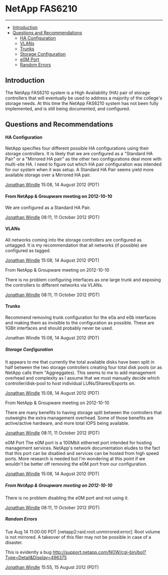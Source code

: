 # NetApp FAS6210
---
 
- [Introduction](#introduction)
- [Questions and Recommendations](#question-and-recommendation)
  - [HA Configuration](#ha-configuration)
  - [VLANs](#vlans)
  - [Trunks](#trucks)
  - [Storage Configuration](#storage-configuration)
  - [e0M Port](#e0m=port)
  - [Random Errors](#random-error)
  
<span id="introduction"></span>
## Introduction
The NetApp FAS6210 system is a High Availability (HA) pair of storage controllers that will eventually be used to address a majority of the college's storage needs. At this time the NetApp FAS6210 system has not been fully implemented, and is still being documented, and configured.

<span id="question-and-recommendation"></span>
## Questions and Recommendations

<span id="ha-configuration"></span>
#### HA Configuration

NetApp specifies four different possible HA configurations using their storage controllers. It is likely that we are configured as a "Standard HA Pair" or a "Mirrored HA pair" as the other two configurations deal more with multi-site HA. I need to figure out which HA pair configuration was intended for our system when it was setup. A Standard HA Pair seems yield more available storage over a Mirrored HA pair.

[Jonathan Windle](https://wikiwiki.bellevuecollege.edu/wiki/User:Jwindle) 15:08, 14 August 2012 (PDT)


#### From NetApp & Groupware meeting on 2012-10-10

We are configured as a Standard HA Pair.

[Jonathan Windle](https://wikiwiki.bellevuecollege.edu/wiki/User:Jwindle) 08:11, 11 October 2012 (PDT)
<span id="vlans"></span>
#### VLANs
All networks coming into the storage controllers are configured as untagged. It is my recommendation that all networks (if possible) are configured as tagged.

[Jonathan Windle](https://wikiwiki.bellevuecollege.edu/wiki/User:Jwindle) 15:08, 14 August 2012 (PDT)


From NetApp & Groupware meeting on 2012-10-10

There is no problem configuring interfaces as one large trunk and exposing the controllers to different networks via VLANs.

[Jonathan Windle](https://wikiwiki.bellevuecollege.edu/wiki/User:Jwindle) 08:11, 11 October 2012 (PDT)


<span id="trucks"></span>
#### Trunks
Recommend removing trunk configuration for the e0a and e0b interfaces and making them as invisible to the configuration as possible. These are 1GBit interfaces and should probably never be used.

Jonathan Windle 15:08, 14 August 2012 (PDT)

<span id="storage-configuration"></span>
##### Storage Configuration
It appears to me that currently the total available disks have been split in half between the two storage controllers creating four total disk pools (or as NetApp calls them "Aggreggates). This seems to me to add management overhead and complexity as I assume that we must manually decide which controller/disk-pool to host individual LUNs/Shares/Exports on.

[Jonathan Windle](https://wikiwiki.bellevuecollege.edu/wiki/User:Jwindle) 15:08, 14 August 2012 (PDT)


From NetApp & Groupware meeting on 2012-10-10

There are many benefits to having storage split between the controllers that outweighs the extra management overhead. Some of those benefits are active/active hardware, and more total IOPS being available.

[Jonathan Windle](https://wikiwiki.bellevuecollege.edu/wiki/User:Jwindle) 08:11, 11 October 2012 (PDT)


<span id="e0m=port"></span>
e0M Port
The e0M port is a 100Mbit eithernet port intended for hosting management services. NetApp's network documentation eludes to the fact that this port can be disabled and services can be hosted from high speed ports. More research is needed but I'm wondering at this point if we wouldn't be better off removing the e0M port from our configuration.

[Jonathan Windle](https://wikiwiki.bellevuecollege.edu/wiki/User:Jwindle) 15:08, 14 August 2012 (PDT)


##### From NetApp & Groupware meeting on 2012-10-10

There is no problem disabling the e0M port and not using it.

[Jonathan Windle](https://wikiwiki.bellevuecollege.edu/wiki/User:Jwindle) 08:11, 11 October 2012 (PDT)


<span id="random-error"></span>
##### Random Errors
Tue Aug 14 11:00:00 PDT [netapp2:raid.root.unmirrored:error]: Root volume is not mirrored. A takeover of this filer may not be possible in case of a disaster.


This is evidently a bug http://support.netapp.com/NOW/cgi-bin/bol?Type=Detail&Display=496375

[Jonathan Windle](https://wikiwiki.bellevuecollege.edu/wiki/User:Jwindle) 15:55, 15 August 2012 (PDT)
